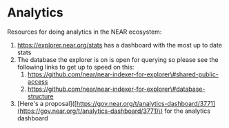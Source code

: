 # Analytics

Resources for doing analytics in the NEAR ecosystem:

1. https://explorer.near.org/stats has a dashboard with the most up to date stats
2. The database the explorer is on is open for querying so please see the following links to get up to speed on this:
   1. https://github.com/near/near-indexer-for-explorer\#shared-public-access
   2. https://github.com/near/near-indexer-for-explorer\#database-structure
3. \[Here's a proposal\]\([https://gov.near.org/t/analytics-dashboard/3771](https://gov.near.org/t/analytics-dashboard/3771)\) for the analytics dashboard

